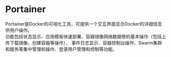 # Portainer

Portainer是Docker的可视化工具，可提供一个交互界面显示Docker的详细信息供用户操作。  
功能包括状态显示、应用模板快速部署、容器镜像网络数据卷的基本操作（包括上传下载镜像，创建容器等操作）、
事件日志显示、容器控制台操作、Swarm集群和服务等集中管理和操作、登录用户管理和控制等功能。